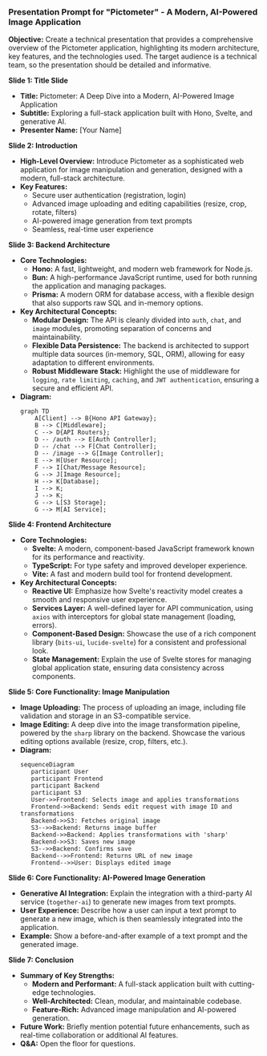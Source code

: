 ### Presentation Prompt for "Pictometer" - A Modern, AI-Powered Image Application

**Objective:** Create a technical presentation that provides a comprehensive overview of the Pictometer application, highlighting its modern architecture, key features, and the technologies used. The target audience is a technical team, so the presentation should be detailed and informative.

**Slide 1: Title Slide**
*   **Title:** Pictometer: A Deep Dive into a Modern, AI-Powered Image Application
*   **Subtitle:** Exploring a full-stack application built with Hono, Svelte, and generative AI.
*   **Presenter Name:** [Your Name]

**Slide 2: Introduction**
*   **High-Level Overview:** Introduce Pictometer as a sophisticated web application for image manipulation and generation, designed with a modern, full-stack architecture.
*   **Key Features:**
    *   Secure user authentication (registration, login)
    *   Advanced image uploading and editing capabilities (resize, crop, rotate, filters)
    *   AI-powered image generation from text prompts
    *   Seamless, real-time user experience

**Slide 3: Backend Architecture**
*   **Core Technologies:**
    *   **Hono:** A fast, lightweight, and modern web framework for Node.js.
    *   **Bun:** A high-performance JavaScript runtime, used for both running the application and managing packages.
    *   **Prisma:** A modern ORM for database access, with a flexible design that also supports raw SQL and in-memory options.
*   **Key Architectural Concepts:**
    *   **Modular Design:** The API is cleanly divided into `auth`, `chat`, and `image` modules, promoting separation of concerns and maintainability.
    *   **Flexible Data Persistence:** The backend is architected to support multiple data sources (in-memory, SQL, ORM), allowing for easy adaptation to different environments.
    *   **Robust Middleware Stack:** Highlight the use of middleware for `logging`, `rate limiting`, `caching`, and `JWT authentication`, ensuring a secure and efficient API.
*   **Diagram:** 
    ```mermaid
    graph TD
        A[Client] --> B{Hono API Gateway};
        B --> C[Middleware];
        C --> D{API Routers};
        D -- /auth --> E[Auth Controller];
        D -- /chat --> F[Chat Controller];
        D -- /image --> G[Image Controller];
        E --> H[User Resource];
        F --> I[Chat/Message Resource];
        G --> J[Image Resource];
        H --> K[Database];
        I --> K;
        J --> K;
        G --> L[S3 Storage];
        G --> M[AI Service];
    ```

**Slide 4: Frontend Architecture**
*   **Core Technologies:**
    *   **Svelte:** A modern, component-based JavaScript framework known for its performance and reactivity.
    *   **TypeScript:** For type safety and improved developer experience.
    *   **Vite:** A fast and modern build tool for frontend development.
*   **Key Architectural Concepts:**
    *   **Reactive UI:** Emphasize how Svelte's reactivity model creates a smooth and responsive user experience.
    *   **Services Layer:** A well-defined layer for API communication, using `axios` with interceptors for global state management (loading, errors).
    *   **Component-Based Design:** Showcase the use of a rich component library (`bits-ui`, `lucide-svelte`) for a consistent and professional look.
    *   **State Management:** Explain the use of Svelte stores for managing global application state, ensuring data consistency across components.

**Slide 5: Core Functionality: Image Manipulation**
*   **Image Uploading:** The process of uploading an image, including file validation and storage in an S3-compatible service.
*   **Image Editing:** A deep dive into the image transformation pipeline, powered by the `sharp` library on the backend. Showcase the various editing options available (resize, crop, filters, etc.).
*   **Diagram:** 
     ```mermaid
    sequenceDiagram
        participant User
        participant Frontend
        participant Backend
        participant S3
        User->>Frontend: Selects image and applies transformations
        Frontend->>Backend: Sends edit request with image ID and transformations
        Backend->>S3: Fetches original image
        S3-->>Backend: Returns image buffer
        Backend->>Backend: Applies transformations with 'sharp'
        Backend->>S3: Saves new image
        S3-->>Backend: Confirms save
        Backend-->>Frontend: Returns URL of new image
        Frontend-->>User: Displays edited image
     ```

**Slide 6: Core Functionality: AI-Powered Image Generation**
*   **Generative AI Integration:** Explain the integration with a third-party AI service (`together-ai`) to generate new images from text prompts.
*   **User Experience:** Describe how a user can input a text prompt to generate a new image, which is then seamlessly integrated into the application.
*   **Example:** Show a before-and-after example of a text prompt and the generated image.

**Slide 7: Conclusion**
*   **Summary of Key Strengths:**
    *   **Modern and Performant:** A full-stack application built with cutting-edge technologies.
    *   **Well-Architected:** Clean, modular, and maintainable codebase.
    *   **Feature-Rich:** Advanced image manipulation and AI-powered generation.
*   **Future Work:** Briefly mention potential future enhancements, such as real-time collaboration or additional AI features.
*   **Q&A:** Open the floor for questions.